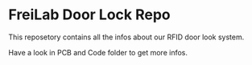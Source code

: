 FreiLab Door Lock Repo
======================

This reposetory contains all the infos about our RFID door look system.

Have a look in PCB and Code folder to get more infos.